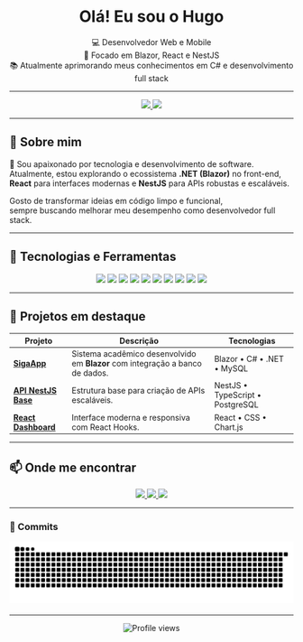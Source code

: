 <h1 align="center">Olá! Eu sou o Hugo</h1>

<p align="center">
  💻 Desenvolvedor Web e Mobile <br>
  🚀 Focado em Blazor, React e NestJS <br>
  📚 Atualmente aprimorando meus conhecimentos em C# e desenvolvimento full stack <br>
</p>

---

<div align="center">
  <a href="https://github.com/hugh514">
    <img height="180em" src="https://github-readme-stats.vercel.app/api?username=hugh514&show_icons=true&theme=dracula&include_all_commits=true&count_private=true" />
    <img height="180em" src="https://github-readme-stats.vercel.app/api/top-langs/?username=hugh514&layout=compact&langs_count=7&theme=dracula" />
  </a>
</div>

---

## 🧠 Sobre mim

🎯 Sou apaixonado por tecnologia e desenvolvimento de software.  
Atualmente, estou explorando o ecossistema **.NET (Blazor)** no front-end,  
**React** para interfaces modernas e **NestJS** para APIs robustas e escaláveis.  

Gosto de transformar ideias em código limpo e funcional,  
sempre buscando melhorar meu desempenho como desenvolvedor full stack.  

---

## 🧩 Tecnologias e Ferramentas

<p align="center">
  <img src="https://img.shields.io/badge/Blazor-512BD4?style=for-the-badge&logo=blazor&logoColor=white"/>
  <img src="https://img.shields.io/badge/React-61DAFB?style=for-the-badge&logo=react&logoColor=black"/>
  <img src="https://img.shields.io/badge/NestJS-E0234E?style=for-the-badge&logo=nestjs&logoColor=white"/>
  <img src="https://img.shields.io/badge/C%23-239120?style=for-the-badge&logo=dotnet&logoColor=white"/>
  <img src="https://img.shields.io/badge/Node.js-43853D?style=for-the-badge&logo=node.js&logoColor=white"/>
  <img src="https://img.shields.io/badge/TypeScript-007ACC?style=for-the-badge&logo=typescript&logoColor=white"/>
  <img src="https://img.shields.io/badge/HTML5-E34F26?style=for-the-badge&logo=html5&logoColor=white"/>
  <img src="https://img.shields.io/badge/CSS3-1572B6?style=for-the-badge&logo=css3&logoColor=white"/>
  <img src="https://img.shields.io/badge/Git-F05032?style=for-the-badge&logo=git&logoColor=white"/>
  <img src="https://img.shields.io/badge/VSCode-0078D4?style=for-the-badge&logo=visual-studio-code&logoColor=white"/>
</p>

---

## 🌟 Projetos em destaque

| Projeto | Descrição | Tecnologias |
|----------|------------|-------------|
| [**SigaApp**](https://github.com/hugh514/siga-app-blazor) | Sistema acadêmico desenvolvido em **Blazor** com integração a banco de dados. | Blazor • C# • .NET • MySQL |
| [**API NestJS Base**](https://github.com/hugh514/nestjs-api-lab) | Estrutura base para criação de APIs escaláveis. | NestJS • TypeScript • PostgreSQL |
| [**React Dashboard**](https://github.com/hugh514/react-projects) | Interface moderna e responsiva com React Hooks. | React • CSS • Chart.js |

---

## 📫 Onde me encontrar

<p align="center">
  <a href="https://github.com/hugh514" target="_blank">
    <img src="https://img.shields.io/badge/GitHub-100000?style=for-the-badge&logo=github&logoColor=white"/>
  </a>
  <a href="https://www.instagram.com/hugh_514" target="_blank">
    <img src="https://img.shields.io/badge/Instagram-E4405F?style=for-the-badge&logo=instagram&logoColor=white"/>
  </a>
  <a href="https://www.linkedin.com/in/hugo-santos-dev/" target="_blank">
    <img src="https://img.shields.io/badge/LinkedIn-0A66C2?style=for-the-badge&logo=linkedin&logoColor=white"/>
  </a>
</p>

---

### 🐍 Commits <p align="center"> <picture> <source media="(prefers-color-scheme: dark)" srcset="https://raw.githubusercontent.com/hugh514/hugh514/output/github-contribution-grid-snake.svg" /> <source media="(prefers-color-scheme: light)" srcset="https://raw.githubusercontent.com/hugh514/hugh514/output/github-contribution-grid-snake.svg" /> <img alt="Snake animation" src="https://raw.githubusercontent.com/hugh514/hugh514/output/github-contribution-grid-snake.svg" /> </picture> </p>

---

<p align="center">
  <img src="https://komarev.com/ghpvc/?username=hugh514&color=blueviolet&style=for-the-badge" alt="Profile views"/>
</p>
